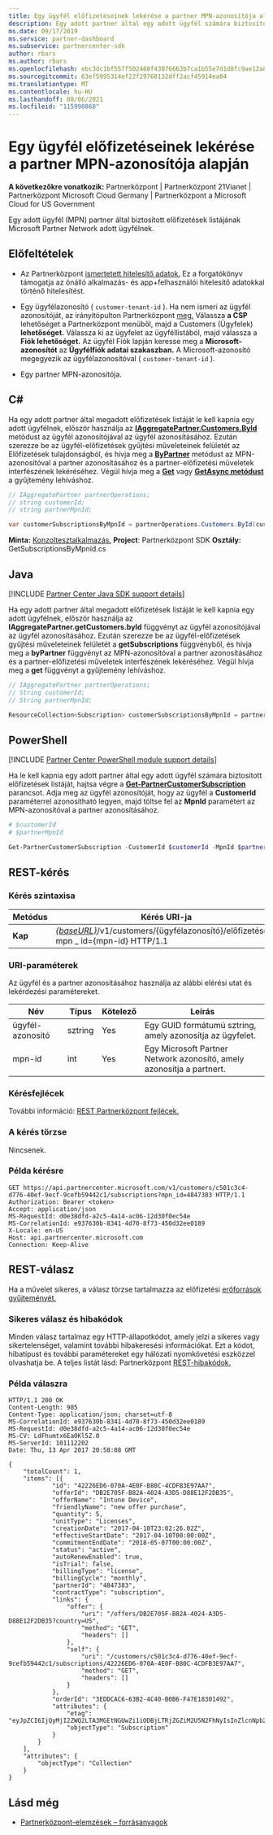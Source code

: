 ```yaml
---
title: Egy ügyfél előfizetéseinek lekérése a partner MPN-azonosítója alapján
description: Egy adott partner által egy adott ügyfél számára biztosított előfizetések listájának lekért listája.
ms.date: 09/17/2019
ms.service: partner-dashboard
ms.subservice: partnercenter-sdk
author: rbars
ms.author: rbars
ms.openlocfilehash: ebc3dc1bf557f502468f43076663b7ca1b55e7d1d8fc9ae12a8e0b2a27a21b02
ms.sourcegitcommit: 63ef5995314ef22f29768132dff2acf45914ea84
ms.translationtype: MT
ms.contentlocale: hu-HU
ms.lasthandoff: 08/06/2021
ms.locfileid: "115990868"
---
```

# <a name="get-a-customers-subscriptions-by-partner-mpn-id"></a>Egy ügyfél előfizetéseinek lekérése a partner MPN-azonosítója alapján

**A következőkre vonatkozik:** Partnerközpont | Partnerközpont 21Vianet | Partnerközpont Microsoft Cloud Germany | Partnerközpont a Microsoft Cloud for US Government

Egy adott ügyfél (MPN) partner által biztosított előfizetések listájának Microsoft Partner Network adott ügyfélnek.

## <a name="prerequisites"></a>Előfeltételek

- Az Partnerközpont [ismertetett hitelesítő adatok.](partner-center-authentication.md) Ez a forgatókönyv támogatja az önálló alkalmazás- és app+felhasználói hitelesítő adatokkal történő hitelesítést.

- Egy ügyfélazonosító ( `customer-tenant-id` ). Ha nem ismeri az ügyfél azonosítóját, az irányítópulton Partnerközpont [meg.](https://partner.microsoft.com/dashboard) Válassza **a CSP** lehetőséget a Partnerközpont menüből, majd a Customers (Ügyfelek) **lehetőséget.** Válassza ki az ügyfelet az ügyféllistából, majd válassza a **Fiók lehetőséget.** Az ügyfél Fiók lapján keresse meg a **Microsoft-azonosítót** az **Ügyfélfiók adatai szakaszban.** A Microsoft-azonosító megegyezik az ügyfélazonosítóval ( `customer-tenant-id` ).

- Egy partner MPN-azonosítója.

## <a name="c"></a>C\#

Ha egy adott partner által megadott előfizetések listáját le kell kapnia egy adott ügyfélnek, először használja az [**IAggregatePartner.Customers.ById**](/dotnet/api/microsoft.store.partnercenter.customers.icustomercollection.byid) metódust az ügyfél azonosítójával az ügyfél azonosításához. Ezután szerezze be az ügyfél-előfizetések gyűjtési műveleteinek felületét az Előfizetések tulajdonságból, és hívja meg a [**ByPartner**](/dotnet/api/microsoft.store.partnercenter.subscriptions.isubscriptioncollection.bypartner) metódust az MPN-azonosítóval a partner azonosításához és a partner-előfizetési műveletek interfészének lekéréséhez. [](/dotnet/api/microsoft.store.partnercenter.customers.icustomer.subscriptions) Végül hívja meg a [**Get**](/dotnet/api/microsoft.store.partnercenter.genericoperations.ientireentitycollectionretrievaloperations-2.get) vagy [**GetAsync metódust**](/dotnet/api/microsoft.store.partnercenter.genericoperations.ientireentitycollectionretrievaloperations-2.getasync) a gyűjtemény lehíváshoz.

```csharp
// IAggregatePartner partnerOperations;
// string customerId;
// string partnerMpnId;

var customerSubscriptionsByMpnId = partnerOperations.Customers.ById(customerId).Subscriptions.ByPartner(partnerMpnId).Get();
```

**Minta:** [Konzoltesztalkalmazás.](console-test-app.md) **Project**: Partnerközpont SDK **Osztály:** GetSubscriptionsByMpnid.cs

## <a name="java"></a>Java

[!INCLUDE [Partner Center Java SDK support details](../includes/java-sdk-support.md)]

Ha egy adott partner által megadott előfizetések listáját le kell kapnia egy adott ügyfélnek, először használja az **IAggregatePartner.getCustomers.byId** függvényt az ügyfél azonosítójával az ügyfél azonosításához. Ezután szerezze be az ügyfél-előfizetések gyűjtési műveleteinek felületét a **getSubscriptions** függvényből, és hívja meg a **byPartner** függvényt az MPN-azonosítóval a partner azonosításához és a partner-előfizetési műveletek interfészének lekéréséhez. Végül hívja meg a **get** függvényt a gyűjtemény lehíváshoz.

```java
// IAggregatePartner partnerOperations;
// String customerId;
// String partnerMpnId;

ResourceCollection<Subscription> customerSubscriptionsByMpnId = partnerOperations.getCustomers().byId(customerId).getSubscriptions().byPartner(partnerMpnId).get();
```

## <a name="powershell"></a>PowerShell

[!INCLUDE [Partner Center PowerShell module support details](../includes/powershell-module-support.md)]

Ha le kell kapnia egy adott partner által egy adott ügyfél számára biztosított előfizetések listáját, hajtsa végre a [**Get-PartnerCustomerSubscription**](https://github.com/Microsoft/Partner-Center-PowerShell/blob/master/docs/help/Get-PartnerCustomerSubscription.md) parancsot. Adja meg az ügyfél azonosítóját, hogy az ügyfél a **CustomerId** paraméterrel azonosítható legyen, majd töltse fel az **MpnId** paramétert az MPN-azonosítóval a partner azonosításához.

```powershell
# $customerId
# $partnerMpnId

Get-PartnerCustomerSubscription -CustomerId $customerId -MpnId $partnerMpnId
```

## <a name="rest-request"></a>REST-kérés

### <a name="request-syntax"></a>Kérés szintaxisa

| Metódus  | Kérés URI-ja |
|---------|----------------------------------------------------------------------------------------------------------------|
| **Kap** | [*{baseURL}*](partner-center-rest-urls.md)/v1/customers/{ügyfélazonosító}/előfizetések?mpn \_ id={mpn-id} HTTP/1.1 |

### <a name="uri-parameters"></a>URI-paraméterek

Az ügyfél és a partner azonosításához használja az alábbi elérési utat és lekérdezési paramétereket.

| Név        | Típus   | Kötelező | Leírás                                                 |
|-------------|--------|----------|-------------------------------------------------------------|
| ügyfél-azonosító | sztring | Yes      | Egy GUID formátumú sztring, amely azonosítja az ügyfelet.       |
| mpn-id      | int    | Yes      | Egy Microsoft Partner Network azonosító, amely azonosítja a partnert. |

### <a name="request-headers"></a>Kérésfejlécek

További információ: [REST Partnerközpont fejlécek.](headers.md)

### <a name="request-body"></a>A kérés törzse

Nincsenek.

### <a name="request-example"></a>Példa kérésre

```http
GET https://api.partnercenter.microsoft.com/v1/customers/c501c3c4-d776-40ef-9ecf-9cefb59442c1/subscriptions?mpn_id=4847383 HTTP/1.1
Authorization: Bearer <token>
Accept: application/json
MS-RequestId: d0e38dfd-a2c5-4a14-ac06-12d30f0ec54e
MS-CorrelationId: e937630b-8341-4d70-8f73-450d32ee0189
X-Locale: en-US
Host: api.partnercenter.microsoft.com
Connection: Keep-Alive
```

## <a name="rest-response"></a>REST-válasz

Ha a művelet sikeres, a válasz törzse tartalmazza az előfizetési [erőforrások gyűjteményét.](subscription-resources.md)

### <a name="response-success-and-error-codes"></a>Sikeres válasz és hibakódok

Minden válasz tartalmaz egy HTTP-állapotkódot, amely jelzi a sikeres vagy sikertelenséget, valamint további hibakeresési információkat. Ezt a kódot, hibatípust és további paramétereket egy hálózati nyomkövetési eszközzel olvashatja be. A teljes listát lásd: Partnerközpont [REST-hibakódok.](error-codes.md)

### <a name="response-example"></a>Példa válaszra

```http
HTTP/1.1 200 OK
Content-Length: 985
Content-Type: application/json; charset=utf-8
MS-CorrelationId: e937630b-8341-4d70-8f73-450d32ee0189
MS-RequestId: d0e38dfd-a2c5-4a14-ac06-12d30f0ec54e
MS-CV: LdFhumtx6Ea0Kl5Z.0
MS-ServerId: 101112202
Date: Thu, 13 Apr 2017 20:58:08 GMT

{
    "totalCount": 1,
    "items": [{
            "id": "42226ED6-070A-4E0F-B80C-4CDFB3E97AA7",
            "offerId": "DB2E705F-B82A-4024-A3D5-D88E12F2DB35",
            "offerName": "Intune Device",
            "friendlyName": "new offer purchase",
            "quantity": 5,
            "unitType": "Licenses",
            "creationDate": "2017-04-10T23:02:26.02Z",
            "effectiveStartDate": "2017-04-10T00:00:00Z",
            "commitmentEndDate": "2018-05-07T00:00:00Z",
            "status": "active",
            "autoRenewEnabled": true,
            "isTrial": false,
            "billingType": "license",
            "billingCycle": "monthly",
            "partnerId": "4847383",
            "contractType": "subscription",
            "links": {
                "offer": {
                    "uri": "/offers/DB2E705F-B82A-4024-A3D5-D88E12F2DB35?country=US",
                    "method": "GET",
                    "headers": []
                },
                "self": {
                    "uri": "/customers/c501c3c4-d776-40ef-9ecf-9cefb59442c1/subscriptions/42226ED6-070A-4E0F-B80C-4CDFB3E97AA7",
                    "method": "GET",
                    "headers": []
                }
            },
            "orderId": "3EDDCAC6-63B2-4C40-B0B6-F47E18301492",
            "attributes": {
                "etag": "eyJpZCI6IjQyMjI2ZWQ2LTA3MGEtNGUwZi1iODBjLTRjZGZiM2U5N2FhNyIsInZlcnNpb24iOjF9",
                "objectType": "Subscription"
            }
        }
    ],
    "attributes": {
        "objectType": "Collection"
    }
}
```

## <a name="see-also"></a>Lásd még

- [Partnerközpont-elemzések – forrásanyagok](partner-center-analytics-resources.md)
